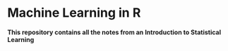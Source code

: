 # Machine Learning in R
**This repository contains all the notes from an Introduction to Statistical Learning**

